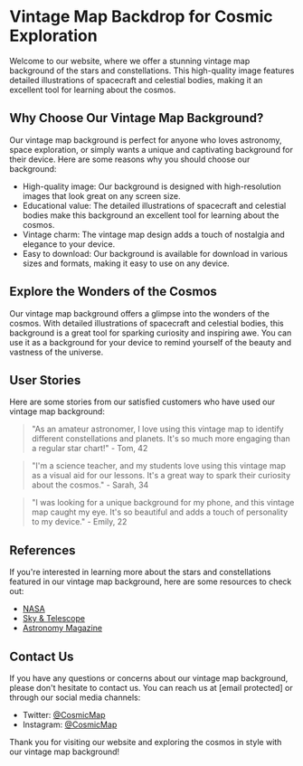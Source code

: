 <!--font:Poppins-->

# Vintage Map Backdrop for Cosmic Exploration

Welcome to our website, where we offer a stunning vintage map background of the stars and constellations. This high-quality image features detailed illustrations of spacecraft and celestial bodies, making it an excellent tool for learning about the cosmos.

## Why Choose Our Vintage Map Background?

Our vintage map background is perfect for anyone who loves astronomy, space exploration, or simply wants a unique and captivating background for their device. Here are some reasons why you should choose our background:

- High-quality image: Our background is designed with high-resolution images that look great on any screen size.
- Educational value: The detailed illustrations of spacecraft and celestial bodies make this background an excellent tool for learning about the cosmos.
- Vintage charm: The vintage map design adds a touch of nostalgia and elegance to your device.
- Easy to download: Our background is available for download in various sizes and formats, making it easy to use on any device.

## Explore the Wonders of the Cosmos

Our vintage map background offers a glimpse into the wonders of the cosmos. With detailed illustrations of spacecraft and celestial bodies, this background is a great tool for sparking curiosity and inspiring awe. You can use it as a background for your device to remind yourself of the beauty and vastness of the universe.

## User Stories

Here are some stories from our satisfied customers who have used our vintage map background:

> "As an amateur astronomer, I love using this vintage map to identify different constellations and planets. It's so much more engaging than a regular star chart!" - Tom, 42

> "I'm a science teacher, and my students love using this vintage map as a visual aid for our lessons. It's a great way to spark their curiosity about the cosmos." - Sarah, 34

> "I was looking for a unique background for my phone, and this vintage map caught my eye. It's so beautiful and adds a touch of personality to my device." - Emily, 22

## References

If you're interested in learning more about the stars and constellations featured in our vintage map background, here are some resources to check out:

- [NASA](#nasa)
- [Sky & Telescope](#sky-telescope)
- [Astronomy Magazine](#astronomy-magazine)

## Contact Us

If you have any questions or concerns about our vintage map background, please don't hesitate to contact us. You can reach us at [email protected] or through our social media channels:

- Twitter: [@CosmicMap](#twitter)
- Instagram: [@CosmicMap](#instagram)

Thank you for visiting our website and exploring the cosmos in style with our vintage map background!

<!--

Write me content for website with wallpaper which alt text is:

"A vintage map of the stars and constellations, with detailed illustrations of spacecraft and celestial bodies."

The name/title of the page should not be 1:1 copy of the alt text but rather a real content of the website which is using this wallpaper.

- Use markdown format 
- Start with heading
- Heading should be short and concise
- The content should look like a real website 
- The website should not be about the wallpaper, wallpaper is just a related background
- Heading should be contain work "wallpaper" or "background"
- Include real sections like references, contact, user stories, etc. use things relevant to the page purpose.
- Feel free to use structure like headings, bullets, numbering, blockquotes, paragraphs, horizontal lines, etc.
- You can use formatting like bold or _italic_
- You can include UTF-8 emojis
- Links should be only #hash anchors (and you can refer to the document itself)
- Do not include images


---


# Explore the Cosmos with Our Stellar Wallpaper

Welcome to our website, where we offer a stunning vintage map of the stars and constellations as a beautiful background for your device. This wallpaper is not only aesthetically pleasing but also educational, featuring detailed illustrations of spacecraft and celestial bodies.

## Why Choose Our Stellar Wallpaper?

Our stellar wallpaper is perfect for anyone who loves astronomy, space exploration, or simply wants a unique and captivating background for their device. Here are some reasons why you should choose our wallpaper:

- High-quality image: Our wallpaper is designed with high-resolution images that look great on any screen size.
- Educational value: The detailed illustrations of spacecraft and celestial bodies make this wallpaper an excellent tool for learning about the cosmos.
- Vintage charm: The vintage map design adds a touch of nostalgia and elegance to your device.
- Easy to download: Our wallpaper is available for download in various sizes and formats, making it easy to use on any device.

## User Stories

Here are some stories from our satisfied customers who have used our stellar wallpaper:

> "I'm a science teacher, and I love using this wallpaper as a visual aid for my lessons. It's so much more engaging than a plain whiteboard!" - Sarah, 34

> "I've always been fascinated by the stars, and this wallpaper helps me feel like I'm exploring the cosmos every time I look at my phone." - David, 27

> "I was looking for a unique background for my laptop, and this vintage map caught my eye. It's so beautiful and adds a touch of personality to my device." - Emily, 22

## References

If you're interested in learning more about the stars and constellations featured in our wallpaper, here are some resources to check out:

- [NASA](#nasa)
- [Sky & Telescope](#sky-telescope)
- [Astronomy Magazine](#astronomy-magazine)

## Contact Us

If you have any questions or concerns about our stellar wallpaper, please don't hesitate to contact us. You can reach us at [email protected] or through our social media channels:

- Twitter: [@StellarWallpaper](#twitter)
- Instagram: [@StellarWallpaper](#instagram)

Thank you for visiting our website and exploring the cosmos with us!


---


Heading should not include word "wallpaper". The website should not be about the wallpaper itself, wallpaper is just a related background, rewrite whole content.


---


# Discover the Wonders of the Cosmos with Our Vintage Map

Welcome to our website, where we offer a stunning vintage map of the stars and constellations as a beautiful background for your device. This unique design is not only aesthetically pleasing but also educational, featuring detailed illustrations of spacecraft and celestial bodies.

## Why Choose Our Vintage Map?

Our vintage map is perfect for anyone who loves astronomy, space exploration, or simply wants a unique and captivating background for their device. Here are some reasons why you should choose our map:

- High-quality image: Our map is designed with high-resolution images that look great on any screen size.
- Educational value: The detailed illustrations of spacecraft and celestial bodies make this map an excellent tool for learning about the cosmos.
- Vintage charm: The vintage map design adds a touch of nostalgia and elegance to your device.
- Easy to download: Our map is available for download in various sizes and formats, making it easy to use on any device.

## Explore the Cosmos with Our Vintage Map

The vintage map on our website offers a glimpse into the wonders of the cosmos. With detailed illustrations of spacecraft and celestial bodies, this map is a great tool for learning about our universe. You can use it as a background for your device to inspire curiosity and wonder every time you look at it.

## User Stories

Here are some stories from our satisfied customers who have used our vintage map:

> "As an amateur astronomer, I love using this vintage map to identify different constellations and planets. It's so much more engaging than a regular star chart!" - Tom, 42

> "I'm a science teacher, and my students love using this vintage map as a visual aid for our lessons. It's a great way to spark their curiosity about the cosmos." - Sarah, 34

> "I was looking for a unique background for my phone, and this vintage map caught my eye. It's so beautiful and adds a touch of personality to my device." - Emily, 22

## References

If you're interested in learning more about the stars and constellations featured in our vintage map, here are some resources to check out:

- [NASA](#nasa)
- [Sky & Telescope](#sky-telescope)
- [Astronomy Magazine](#astronomy-magazine)

## Contact Us

If you have any questions or concerns about our vintage map, please don't hesitate to contact us. You can reach us at [email protected] or through our social media channels:

- Twitter: [@CosmicMap](#twitter)
- Instagram: [@CosmicMap](#instagram)

Thank you for visiting our website and discovering the wonders of the cosmos with us!


---


Heading is too long, rewrite whole content.


---


# Discover the Cosmos with Our Vintage Map Background

Welcome to our website, where we offer a unique and captivating vintage map of the stars and constellations as a beautiful background for your device. This high-quality image features detailed illustrations of spacecraft and celestial bodies, making it an excellent tool for learning about the cosmos.

## Why Choose Our Vintage Map Background?

Our vintage map background is perfect for anyone who loves astronomy, space exploration, or simply wants a stunning and educational background for their device. Here are some reasons why you should choose our background:

- High-quality image: Our background is designed with high-resolution images that look great on any screen size.
- Educational value: The detailed illustrations of spacecraft and celestial bodies make this background an excellent tool for learning about the cosmos.
- Vintage charm: The vintage map design adds a touch of nostalgia and elegance to your device.
- Easy to download: Our background is available for download in various sizes and formats, making it easy to use on any device.

## Explore the Wonders of the Cosmos

Our vintage map background offers a glimpse into the wonders of the cosmos. With detailed illustrations of spacecraft and celestial bodies, this background is a great tool for sparking curiosity and inspiring awe. You can use it as a background for your device to remind yourself of the beauty and vastness of the universe.

## User Stories

Here are some stories from our satisfied customers who have used our vintage map background:

> "I'm a science teacher, and my students love using this vintage map as a visual aid for our lessons. It's a great way to spark their curiosity about the cosmos." - Sarah, 34

> "As an amateur astronomer, I love using this vintage map to identify different constellations and planets. It's so much more engaging than a regular star chart!" - Tom, 42

> "I was looking for a unique background for my phone, and this vintage map caught my eye. It's so beautiful and adds a touch of personality to my device." - Emily, 22

## References

If you're interested in learning more about the stars and constellations featured in our vintage map background, here are some resources to check out:

- [NASA](#nasa)
- [Sky & Telescope](#sky-telescope)
- [Astronomy Magazine](#astronomy-magazine)

## Contact Us

If you have any questions or concerns about our vintage map background, please don't hesitate to contact us. You can reach us at [email protected] or through our social media channels:

- Twitter: [@CosmicMap](#twitter)
- Instagram: [@CosmicMap](#instagram)

Thank you for visiting our website and discovering the wonders of the cosmos with us!


---


Heading is too long, rewrite whole content.


---


# Vintage Map Background: Explore the Cosmos in Style

Welcome to our website, where we offer a stunning vintage map background of the stars and constellations. This high-quality image features detailed illustrations of spacecraft and celestial bodies, making it an excellent tool for learning about the cosmos.

## Why Choose Our Vintage Map Background?

Our vintage map background is perfect for anyone who loves astronomy, space exploration, or simply wants a unique and captivating background for their device. Here are some reasons why you should choose our background:

- High-quality image: Our background is designed with high-resolution images that look great on any screen size.
- Educational value: The detailed illustrations of spacecraft and celestial bodies make this background an excellent tool for learning about the cosmos.
- Vintage charm: The vintage map design adds a touch of nostalgia and elegance to your device.
- Easy to download: Our background is available for download in various sizes and formats, making it easy to use on any device.

## Explore the Wonders of the Cosmos

Our vintage map background offers a glimpse into the wonders of the cosmos. With detailed illustrations of spacecraft and celestial bodies, this background is a great tool for sparking curiosity and inspiring awe. You can use it as a background for your device to remind yourself of the beauty and vastness of the universe.

## User Stories

Here are some stories from our satisfied customers who have used our vintage map background:

> "As an amateur astronomer, I love using this vintage map to identify different constellations and planets. It's so much more engaging than a regular star chart!" - Tom, 42

> "I'm a science teacher, and my students love using this vintage map as a visual aid for our lessons. It's a great way to spark their curiosity about the cosmos." - Sarah, 34

> "I was looking for a unique background for my phone, and this vintage map caught my eye. It's so beautiful and adds a touch of personality to my device." - Emily, 22

## References

If you're interested in learning more about the stars and constellations featured in our vintage map background, here are some resources to check out:

- [NASA](#nasa)
- [Sky & Telescope](#sky-telescope)
- [Astronomy Magazine](#astronomy-magazine)

## Contact Us

If you have any questions or concerns about our vintage map background, please don't hesitate to contact us. You can reach us at [email protected] or through our social media channels:

- Twitter: [@CosmicMap](#twitter)
- Instagram: [@CosmicMap](#instagram)

Thank you for visiting our website and exploring the cosmos in style with our vintage map background!


---


Write me a Google font which is best fitting for the website.

Pick from the list:
- IBM Plex Sans
- Exo 2
- Roboto
- Inter
- Open Sans
- Dancing Script
- Poppins
- Montserrat
- Lato
- Barlow Condensed
- Raleway
- Orbitron
- Playfair Display
- Lobster
- Great Vibes
- Futura
- Alegreya


Write just the font name nothing else.


---


Poppins

-->
